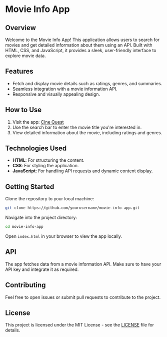 # Movie Info App

## Overview

Welcome to the Movie Info App! This application allows users to search for movies and get detailed information about them using an API. Built with HTML, CSS, and JavaScript, it provides a sleek, user-friendly interface to explore movie data.

## Features

- Fetch and display movie details such as ratings, genres, and summaries.
- Seamless integration with a movie information API.
- Responsive and visually appealing design.

## How to Use

1. Visit the app: [Cine Quest](https://cine-quest2.vercel.app/)
2. Use the search bar to enter the movie title you're interested in.
3. View detailed information about the movie, including ratings and genres.

## Technologies Used

- **HTML**: For structuring the content.
- **CSS**: For styling the application.
- **JavaScript**: For handling API requests and dynamic content display.

## Getting Started

Clone the repository to your local machine:

```bash
git clone https://github.com/yourusername/movie-info-app.git
```

Navigate into the project directory:

```bash
cd movie-info-app
```

Open `index.html` in your browser to view the app locally.

## API

The app fetches data from a movie information API. Make sure to have your API key and integrate it as required.

## Contributing

Feel free to open issues or submit pull requests to contribute to the project.

## License

This project is licensed under the MIT License - see the [LICENSE](LICENSE) file for details.
